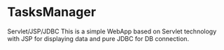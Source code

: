 # TasksManager
Servlet/JSP/JDBC
This is a simple WebApp based on Servlet technology with JSP for displaying data and pure JDBC for DB connection.
